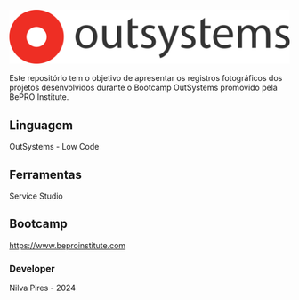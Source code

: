 ![logo](img\logo.png)

Este repositório tem o objetivo de apresentar os registros fotográficos dos projetos desenvolvidos durante o Bootcamp OutSystems promovido pela BePRO Institute.

## Linguagem

OutSystems - Low Code

## Ferramentas

Service Studio

## Bootcamp

https://www.beproinstitute.com

### Developer

Nilva Pires - 2024
